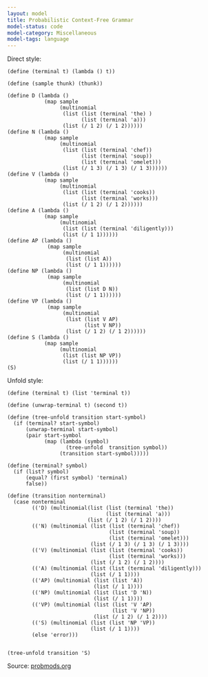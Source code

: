 ```yaml
---
layout: model
title: Probabilistic Context-Free Grammar
model-status: code
model-category: Miscellaneous
model-tags: language
---
```


Direct style:

    (define (terminal t) (lambda () t))
    
    (define (sample thunk) (thunk))
    
    (define D (lambda ()
                (map sample
                     (multinomial
                      (list (list (terminal 'the) ) 
                            (list (terminal 'a)))
                      (list (/ 1 2) (/ 1 2))))))
    (define N (lambda ()
                (map sample 
                     (multinomial
                      (list (list (terminal 'chef)) 
                            (list (terminal 'soup)) 
                            (list (terminal 'omelet)))
                      (list (/ 1 3) (/ 1 3) (/ 1 3))))))
    (define V (lambda ()
                (map sample
                     (multinomial
                      (list (list (terminal 'cooks)) 
                            (list (terminal 'works)))
                      (list (/ 1 2) (/ 1 2))))))                
    (define A (lambda ()
                (map sample
                     (multinomial
                      (list (list (terminal 'diligently)))
                      (list (/ 1 1))))))
    (define AP (lambda ()
                 (map sample
                      (multinomial
                       (list (list A))
                       (list (/ 1 1))))))
    (define NP (lambda ()
                 (map sample
                      (multinomial
                       (list (list D N))
                       (list (/ 1 1))))))
    (define VP (lambda ()
                 (map sample
                      (multinomial
                       (list (list V AP) 
                             (list V NP))
                       (list (/ 1 2) (/ 1 2))))))
    (define S (lambda ()
                (map sample 
                     (multinomial
                      (list (list NP VP))
                      (list (/ 1 1))))))
    (S)

Unfold style:

    (define (terminal t) (list 'terminal t))
    
    (define (unwrap-terminal t) (second t))
    
    (define (tree-unfold transition start-symbol)
      (if (terminal? start-symbol)
          (unwrap-terminal start-symbol)   
          (pair start-symbol 
                (map (lambda (symbol) 
                       (tree-unfold  transition symbol)) 
                     (transition start-symbol)))))
    
    (define (terminal? symbol)
      (if (list? symbol)
          (equal? (first symbol) 'terminal)
          false))
    
    (define (transition nonterminal)
      (case nonterminal
            (('D) (multinomial(list (list (terminal 'the)) 
                                    (list (terminal 'a)))
                              (list (/ 1 2) (/ 1 2))))
            (('N) (multinomial (list (list (terminal 'chef))
                                     (list (terminal 'soup)) 
                                     (list (terminal 'omelet)))
                               (list (/ 1 3) (/ 1 3) (/ 1 3))))
            (('V) (multinomial (list (list (terminal 'cooks)) 
                                     (list (terminal 'works)))
                               (list (/ 1 2) (/ 1 2))))                
            (('A) (multinomial (list (list (terminal 'diligently)))
                               (list (/ 1 1))))
            (('AP) (multinomial (list (list 'A))
                                (list (/ 1 1))))
            (('NP) (multinomial (list (list 'D 'N))
                                (list (/ 1 1))))
            (('VP) (multinomial (list (list 'V 'AP) 
                                      (list 'V 'NP))
                                (list (/ 1 2) (/ 1 2))))
            (('S) (multinomial (list (list 'NP 'VP))
                               (list (/ 1 1))))
            (else 'error)))
    
    
    (tree-unfold transition 'S)

Source: [probmods.org](https://probmods.org/observing-sequences.html#probabilistic-context-free-grammars)
